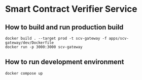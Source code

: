 # Smart Contract Verifier Service

## How to build and run production build

```
docker build . --target prod -t scv-gateway -f apps/scv-gateway/dev/Dockerfile 
docker run -p 3000:3000 scv-gateway       
```

## How to run development environment
```
docker compose up
```

